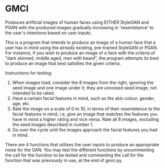 # GMCI
Produces artificial images of human faces using EITHER StyleGAN and PGAN with the produced images gradually increasing in 'resemblance' to the user's intentions based on user inputs.

This is a program that intends to produce an image of a human face that a user has in mind using the already existing, pre-trained StyleGAN or PGAN. For instance, if you wish to produce an image of a face with the criteria of "dark skinned, middle aged, man with beard", the program attempts its best to produce an image that best satisfies the given criteria. 

Instructions for testing:
1. When images load, consider the 8 images from the right, ignoring the seed image and one image under it; they are unnoised seed image, not intended to be rated.
2. Have a certain facial features in mind, such as the skin colour, gender, age, etc. 
3. Rate the image on a scale of 0 to 10, in terms of their resemblence to the facial features in mind, i.e, give an image that matches the features you have in 
mind a higher rating and vice versa. Rate all 8 images, excluding the seed images described in number 1.
4. Go over the cycle until the images approach the facial features you had in mind.

There are 4 functions that utilizes the user inputs to produce an appropriate noise for the GAN. You may test the different functions by uncommenting the call for the function to be tested and commenting the call for the function that was previously in use, at the end of gmci.py.


